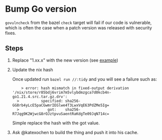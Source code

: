 # Bump Go version
`govulncheck` from the bazel `check` target will fail if our code is vulnerable, which is often the case when a patch version was released with security fixes.

## Steps

1. Replace "1.xx.x" with the new version (see [example](https://github.com/edgelesssys/constellation/commit/9e1a0c06bfda0171958f0776633a9a53f521144d))
2. Update the nix hash

    Once updated run `bazel run //:tidy` and you will see a failure such as:

    ```
        > error: hash mismatch in fixed-output derivation '/nix/store/r85bdj6vrim7m5vlybdmzgca7d0kcb4n-go1.21.4.src.tar.gz.drv':
      >          specified: sha256-GG8rb4yLcE5paCGwmrIEGlwe4T3LwxVqE63PdZMe5Ig=
      >             got:    sha256-R7Jqg9K2WjwcG8rOJztpvuSaentRaKdgTe09JqN714c=
    ```
    Simple replace the hash with the got value.
3. Ask @katexochen to build the thing and push it into his cache.
